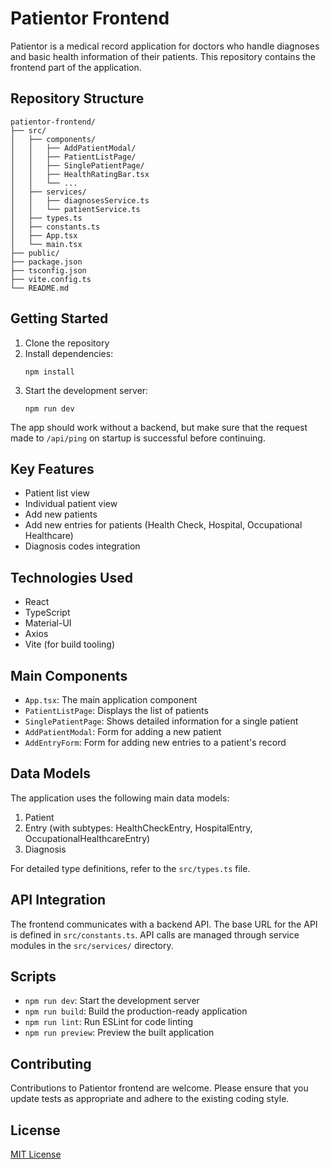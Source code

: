 # Patientor Frontend

Patientor is a medical record application for doctors who handle diagnoses and basic health information of their patients. This repository contains the frontend part of the application.

## Repository Structure

```
patientor-frontend/
├── src/
│   ├── components/
│   │   ├── AddPatientModal/
│   │   ├── PatientListPage/
│   │   ├── SinglePatientPage/
│   │   ├── HealthRatingBar.tsx
│   │   └── ...
│   ├── services/
│   │   ├── diagnosesService.ts
│   │   └── patientService.ts
│   ├── types.ts
│   ├── constants.ts
│   ├── App.tsx
│   └── main.tsx
├── public/
├── package.json
├── tsconfig.json
├── vite.config.ts
└── README.md
```

## Getting Started

1. Clone the repository
2. Install dependencies:
   ```
   npm install
   ```
3. Start the development server:
   ```
   npm run dev
   ```

The app should work without a backend, but make sure that the request made to `/api/ping` on startup is successful before continuing.

## Key Features

- Patient list view
- Individual patient view
- Add new patients
- Add new entries for patients (Health Check, Hospital, Occupational Healthcare)
- Diagnosis codes integration

## Technologies Used

- React
- TypeScript
- Material-UI
- Axios
- Vite (for build tooling)

## Main Components

- `App.tsx`: The main application component
- `PatientListPage`: Displays the list of patients
- `SinglePatientPage`: Shows detailed information for a single patient
- `AddPatientModal`: Form for adding a new patient
- `AddEntryForm`: Form for adding new entries to a patient's record

## Data Models

The application uses the following main data models:

1. Patient
2. Entry (with subtypes: HealthCheckEntry, HospitalEntry, OccupationalHealthcareEntry)
3. Diagnosis

For detailed type definitions, refer to the `src/types.ts` file.

## API Integration

The frontend communicates with a backend API. The base URL for the API is defined in `src/constants.ts`. API calls are managed through service modules in the `src/services/` directory.

## Scripts

- `npm run dev`: Start the development server
- `npm run build`: Build the production-ready application
- `npm run lint`: Run ESLint for code linting
- `npm run preview`: Preview the built application

## Contributing

Contributions to Patientor frontend are welcome. Please ensure that you update tests as appropriate and adhere to the existing coding style.

## License

[MIT License](https://opensource.org/licenses/MIT)
